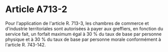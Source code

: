 # Article A713-2

Pour l'application de l'article R. 713-3, les chambres de commerce et d'industrie territoriales sont autorisées à payer aux greffiers, en fonction du service fait, un forfait maximum égal à 30 % du taux de base par personne physique et à 30 % du taux de base par personne morale conformément à l'article R. 743-142.
